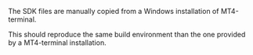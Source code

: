 The SDK files are manually copied from a Windows installation of MT4-terminal.

This should reproduce the same build environment than the one provided by a MT4-terminal
installation.

